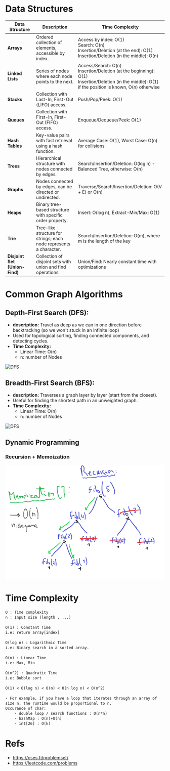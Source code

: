 
# Data Structures

| **Data Structure**            | Description                                                        | Time Complexity                                                                                                                                         |
|-------------------------------|--------------------------------------------------------------------|---------------------------------------------------------------------------------------------------------------------------------------------------------|
| **Arrays**                    | Ordered collection of elements, accessible by index.               | Access by index: O(1)<br>Search: O(n)<br>Insertion/Deletion (at the end): O(1)<br>Insertion/Deletion (in the middle): O(n)                              |
| **Linked Lists**              | Series of nodes where each node points to the next.                | Access/Search: O(n)<br>Insertion/Deletion (at the beginning): O(1)<br>Insertion/Deletion (in the middle): O(1) if the position is known, O(n) otherwise |
| **Stacks**                    | Collection with Last-In, First-Out (LIFO) access.                  | Push/Pop/Peek: O(1)                                                                                                                                     |
| **Queues**                    | Collection with First-In, First-Out (FIFO) access.                 | Enqueue/Dequeue/Peek: O(1)                                                                                                                              |
| **Hash Tables**               | Key-value pairs with fast retrieval using a hash function.         | Average Case: O(1), Worst Case: O(n) for collisions                                                                                                     |
| **Trees**                     | Hierarchical structure with nodes connected by edges.              | Search/Insertion/Deletion: O(log n) - Balanced Tree, otherwise: O(n)                                                                                    |
| **Graphs**                    | Nodes connected by edges, can be directed or undirected.           | Traverse/Search/Insertion/Deletion: O(V + E) or O(n)                                                                                                    |
| **Heaps**                     | Binary tree-based structure with specific order property.          | Insert: O(log n), Extract-Min/Max: O(1)                                                                                                                 |
| **Trie**                      | Tree-like structure for strings; each node represents a character. | Search/Insertion/Deletion: O(m), where m is the length of the key                                                                                       |
| **Disjoint Set (Union-Find)** | Collection of disjoint sets with union and find operations.        | Union/Find: Nearly constant time with optimizations                                                                                                     |



# Common Graph Algorithms

## Depth-First Search (DFS):
- **description:**
  Travel as deep as we can in one direction before backtracking (so we won't stuck in an infinite loop)
- Used for topological sorting, finding connected components, and detecting cycles.
- **Time Complexity:**
  - Linear Time: O(n)
  - n: number of Nodes

![DFS](src/DFS.png)

## Breadth-First Search (BFS):
- **description:** Traverses a graph layer by layer (start from the closest).
- Useful for finding the shortest path in an unweighted graph.
- **Time Complexity:**
  - Linear Time: O(n)
  - n: number of Nodes

![DFS](src/BFS.png)

## Dynamic Programming
### Recursion + Memoization

![DP](src/DP1.png)

# Time Complexity
```
O : Time complexity
n : Input size (length , ...)

O(1) : Constant Time
i.e: return array[index]

O(log n) : Logarithmic Time
i.e: Binary search in a sorted array.

O(n) : Linear Time
i.e: Max, Min

O(n^2) : Quadratic Time
i.e: Bubble sort

O(1) < O(log n) < O(n) < O(n log n) < O(n^2)

- For example, if you have a loop that iterates through an array of size n, the runtime would be proportional to n.
Occurance of char:
	- double loop / search functions : O(n*n)
	- hashMap : O(n)+O(n)
	- int[26] : O(k)
```

# Refs
- https://cses.fi/problemset/
- https://leetcode.com/problems
<!-- https://www.youtube.com/watch?v=dZ_6MS14Mg4 -->
